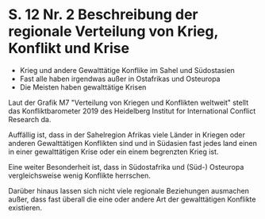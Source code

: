 # S. 12 Nr. 2 Beschreibung der regionale Verteilung von Krieg, Konflikt und Krise
+ Krieg und andere Gewalttätige Konflike im Sahel und Südostasien
+ Fast alle haben irgendwas außer in Ostafrikas und Osteuropa
+ Die Meisten haben gewalttätige Krisen

Laut der Grafik M7 "Verteilung von Kriegen und Konflikten weltweit" stellt das Konfliktbarometer 2019 des Heidelberg Institut for International Conflict Research da. 

Auffällig ist, dass in der Sahelregion Afrikas viele Länder in Kriegen oder anderen Gewalttätigen Konflikten sind und in Südasien fast jedes land einen in einer gewalttätigen Krise oder ein einem begrenzten Krieg ist.

Eine weiter Besonderheit ist, dass in Südostafrika und (Süd-) Osteuropa vergleichsweise wenig Konflikte herrschen.

Darüber hinaus lassen sich nicht viele regionale Beziehungen ausmachen außer, dass fast überall die eine oder andere Art der gewalttätigen Konflikte existieren.